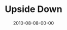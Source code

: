 ---
layout: message
category: message
series: "Kingdom Come"
title: "Upside Down"
date: 2010-08-08-00-00
message_id: 632
sc-permalink-url: "http://soundcloud.com/crdschurch/upside-down"
audio: "http://s3.amazonaws.com/crossroads-media/messages/audio/KingdomCome05.mp3"
audio-duration: "28:21"
program: "http://s3.amazonaws.com/crossroads-media/documents/08_07-08_10Program.pdf"
description: "Chuck Mingo discusses what it looks like to seek the Kingdom."
video: "http://s3.amazonaws.com/crossroads-media/messages/video/KingdomCome05.mp4"
video-duration: "28:24"
yt-video-id: "JVppBO15iKQ"
video-image: "http://s3.amazonaws.com/crossroads-media/images/080810_still"
tag: 
 - kingdom
 - authority
 - mingo
explicit: false
---